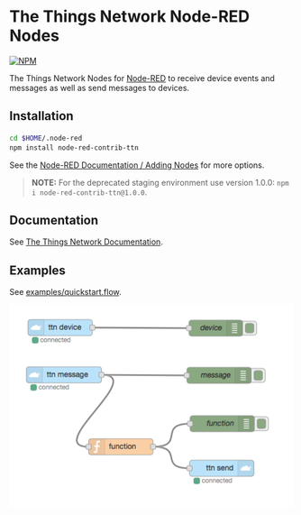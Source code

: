 # The Things Network Node-RED Nodes
[![NPM](https://img.shields.io/npm/v/node-red-contrib-ttn.svg?maxAge=2592000)](http://flows.nodered.org/node/node-red-contrib-ttn)

The Things Network Nodes for [Node-RED](http://nodered.org) to receive device events and messages as well as send messages to devices.

## Installation

```bash
cd $HOME/.node-red
npm install node-red-contrib-ttn
```

See the [Node-RED Documentation / Adding Nodes](http://nodered.org/docs/getting-started/adding-nodes) for more options.

> **NOTE:** For the deprecated staging environment use version 1.0.0: `npm i node-red-contrib-ttn@1.0.0`.

## Documentation

See [The Things Network Documentation](https://www.thethingsnetwork.org/docs/applications/nodered/).

## Examples

See [examples/quickstart.flow](examples/quickstart.flow).

[![Quick Start](examples/quickstart.png)](examples/quickstart.flow)
